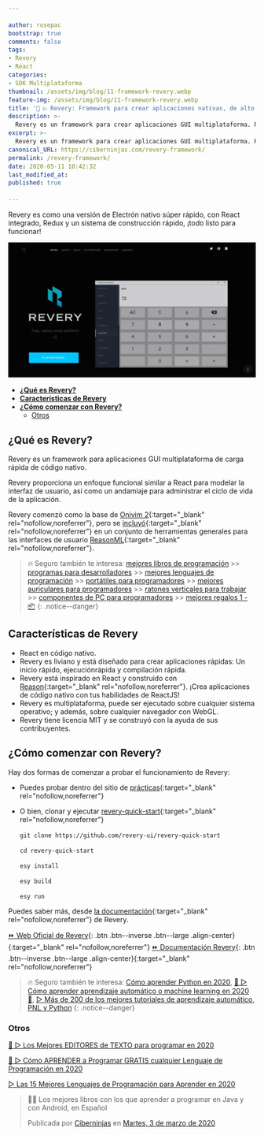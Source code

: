 ```yaml
---

author: rosepac
bootstrap: true
comments: false
tags:
- Revery
- React
categories:
- SDK Multiplataforma
thumbnail: /assets/img/blog/11-framework-revery.webp
feature-img: /assets/img/blog/11-framework-revery.webp
title: '🥇 ▷ Revery: Framework para crear aplicaciones nativas, de alto rendimiento y multiplataforma con Reason'
description: >-
  Revery es un framework para crear aplicaciones GUI multiplataforma. Revery proporciona un enfoque funcional similar a React para modelar la interfaz de usuario, así como un andamiaje para administrar el ciclo de vida de la aplicación.
excerpt: >-
  Revery es un framework para crear aplicaciones GUI multiplataforma. Revery proporciona un enfoque funcional similar a React para modelar la interfaz de usuario, así como un andamiaje para administrar el ciclo de vida de la aplicación.
canonical_URL: https://ciberninjas.com/revery-framework/
permalink: /revery-framework/
date: 2020-05-11 10:42:32
last_modified_at: 
published: true

---
```


Revery es como una versión de Electrón nativo súper rápido, con React integrado, Redux y un sistema de construcción rápido, ¡todo listo para funcionar!

![Revery: Aplicaciones nativas, de alto rendimiento y multiplataforma, creadas con Reason, un framework para crear aplicaciones GUI multiplataforma](/assets/img/blog/11-framework-revery.webp "Revery: Aplicaciones nativas, de alto rendimiento y multiplataforma, creadas con Reason, un framework para crear aplicaciones GUI multiplataforma")
- [**¿Qué es Revery?**](#qué-es-revery)
- [**Características de Revery**](#características-de-revery)
- [**¿Cómo comenzar con Revery?**](#cómo-comenzar-con-revery)
	- [Otros](#otros)

## **¿Qué es Revery?**

Revery es un framework para aplicaciones GUI multiplataforma de carga rápida de código nativo.

Revery proporciona un enfoque funcional similar a React para modelar la interfaz de usuario, así como un andamiaje para administrar el ciclo de vida de la aplicación.
<!-- contenido -->

Revery comenzó como la base de [Onivim 2](https://v2.onivim.io/){:target="_blank" rel="nofollow,noreferrer"}, pero se [incluyó](https://v2.onivim.io/){:target="_blank" rel="nofollow,noreferrer"} en un conjunto de herramientas generales para las interfaces de usuario [ReasonML](/reason/){:target="_blank" rel="nofollow,noreferrer"}.

> 🔥 Seguro también te interesa: [mejores libros de programación](/programar/) >> [programas para desarrolladores](/mejores-sistemas-operativos-para-hackear/) >> [mejores lenguajes de programación](/15-mejores-lenguajes-programacion/) >> [portátiles para programadores]() >> [mejores auriculares para programadores](/auriculares-dise%C3%B1o/) >> [ratones verticales para trabajar](/teclados-ratones-dise%C3%B1o/) >> [componentes de PC para programadores](/ordenadores-componentes/) >> [mejores regalos 1 - 📦](/black-friday-amazon/)
{: .notice--danger}

## **Características de Revery**

- React en código nativo.
- Revery es liviano y está diseñado para crear aplicaciones rápidas: Un inicio rápido, ejecuciónrápida y compilación rápida.
- Revery está inspirado en React y construido con [Reason](/reason/){:target="_blank" rel="nofollow,noreferrer"}. ¡Crea aplicaciones de código nativo con tus habilidades de ReactJS!
- Revery es multiplataforma, puede ser ejecutado sobre cualquier sistema operativo; y además, sobre cualquier navegador con WebGL.
- Revery tiene licencia MIT y se construyó con la ayuda de sus contribuyentes.

<!-- contenido -->
## **¿Cómo comenzar con Revery?**

Hay dos formas de comenzar a probar el funcionamiento de Revery:

- Puedes probar dentro del sitio de [prácticas](https://www.outrunlabs.com/revery/playground){:target="_blank" rel="nofollow,noreferrer"}
- O bien, clonar y ejecutar [revery-quick-start](https://github.com/revery-ui/revery-quick-start){:target="_blank" rel="nofollow,noreferrer"}

	`git clone https://github.com/revery-ui/revery-quick-start`

	`cd revery-quick-start`

	`esy install`

	`esy build`

	`esy run`

Puedes saber más, desde [la documentación](https://www.outrunlabs.com/revery/api/revery/#ComponentModel){:target="_blank" rel="nofollow,noreferrer"} de Revery.

[⏩ Web Oficial de Revery](https://www.outrunlabs.com/revery/ "Página web del framework Revery"){: .btn .btn--inverse .btn--large .align-center}{:target="_blank" rel="nofollow,noreferrer"}
[⏩ Documentación Revery](https://www.outrunlabs.com/revery/api/revery/ "Página web del framework Revery"){: .btn .btn--inverse .btn--large .align-center}{:target="_blank" rel="nofollow,noreferrer"}

> 🔥 Seguro también te interesa: [Cómo aprender Python en 2020](/python/), [🥇 ▷ Cómo aprender aprendizaje automático o machine learning en 2020 🤖](/que-aprender-sobre-machine-learning-2020/), [▷ Más de 200 de los mejores tutoriales de aprendizaje automático, PNL y Python](/aprendizaje-automatico-cursos-ingles/)
{: .notice--danger}

### Otros

[🥇 ▷ Los Mejores EDITORES de TEXTO para programar en 2020](https://ciberninjas.com/mejores-editores-texto/)

[🥇 ▷ Cómo APRENDER a Programar GRATIS cualquier Lenguaje de Programación en 2020](/programar/)

[▷ Las 15 Mejores Lenguajes de Programación para Aprender en 2020](/15-mejores-lenguajes-programacion/)

<div class="fb-post" data-href="https://www.facebook.com/ciberninjas/posts/1331109157075936" data-width="850" data-show-text="true"><blockquote cite="https://developers.facebook.com/ciberninjas/posts/1331109157075936" class="fb-xfbml-parse-ignore"><p>👨‍💻 Los mejores libros con los que aprender a programar en Java y con Android, en Español</p>Publicada por <a href="https://www.facebook.com/ciberninjas/">Ciberninjas</a> en&nbsp;<a href="https://developers.facebook.com/ciberninjas/posts/1331109157075936">Martes, 3 de marzo de 2020</a></blockquote></div>
